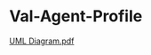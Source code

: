 # Val-Agent-Profile
[UML Diagram.pdf](https://github.com/dominik-merdzik/Val-Agent-Profile/files/8365710/UML.Diagram.pdf)
